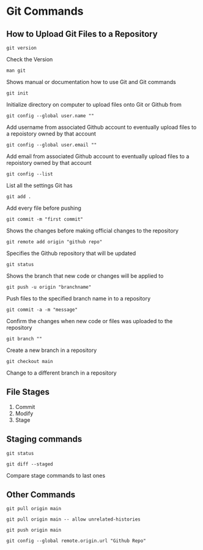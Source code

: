 # Git Commands

## How to Upload Git Files to a Repository
```
git version
```
Check the Version

```
man git
```
Shows manual or documentation how to use Git and Git commands

```
git init
```
Initialize directory on computer to upload files onto Git or Github from

```
git config --global user.name ""
```
Add username from associated Github account to eventually upload files to a repoistory owned by that account

```
git config --global user.email ""
```
Add email from associated Github account to eventually upload files to a repoistory owned by that account


```
git config --list
```
List all the settings Git has

```
git add .
```
Add every file before pushing

```
git commit -m "first commit"
```
Shows the changes before making official changes to the repository

```
git remote add origin "github repo"
```
Specifies the Github repository that will be updated

```
git status
```
Shows the branch that new code or changes will be applied to

```
git push -u origin "branchname"
```
Push files to the specified branch name in to a repository

```
git commit -a -m "message"
```
Confirm the changes when new code or files was uploaded to the repository

```
git branch ""
```
Create a new branch in a repository 

```
git checkout main
```
Change to a different branch in a repository

## File Stages
1. Commit
2. Modify
3. Stage

## Staging commands
```
git status
```

```
git diff --staged
```
Compare stage commands to last ones

## Other Commands
```
git pull origin main
```

```
git pull origin main -- allow unrelated-histories
```

```
git push origin main
```

```
git config --global remote.origin.url "Github Repo"
```
